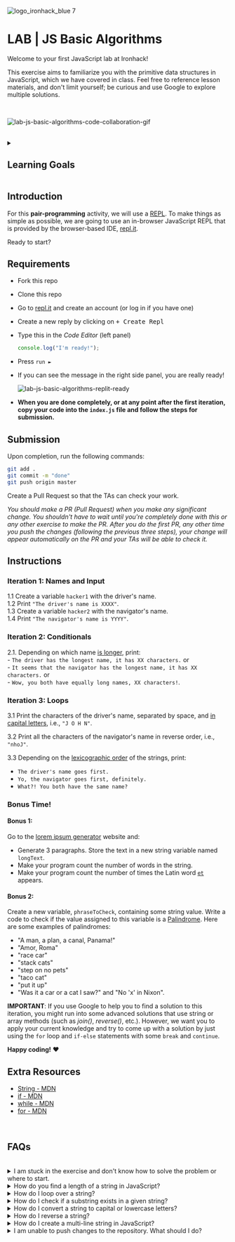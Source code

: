 ![logo_ironhack_blue 7](https://user-images.githubusercontent.com/23629340/40541063-a07a0a8a-601a-11e8-91b5-2f13e4e6b441.png)

# LAB | JS Basic Algorithms

Welcome to your first JavaScript lab at Ironhack!

This exercise aims to familiarize you with the primitive data structures in JavaScript, which we have covered in class. Feel free to reference lesson materials, and don't limit yourself; be curious and use Google to explore multiple solutions.

<br>

![lab-js-basic-algorithms-code-collaboration-gif](https://education-team-2020.s3.eu-west-1.amazonaws.com/web-dev/lab-js-basic-algorithms-code-collaboration-gif.gif)

<br>

<details>
  <summary>
   <h2>Learning Goals</h2>
  </summary>

This exercise allows you to practice and apply the concepts and techniques taught in class.

Upon completion of this exercise, you will be able to:

- Declare variables using `const` and `let` keywords and use them to store values.
- Assign values to variables using assignment operators (`=` , `+=` , `-=` , etc.).
- Use conditional statements (`if`, `else if`, `else`) and logical operators (AND, OR, NOT) to control the flow of the program.
- Access and compare string characters, substrings and length.
- Manipulate strings using basic string methods and proper (`toUpperCase()`, `toLowerCase()`, etc.).
- Compare values using the comparison operators (`<` , `>` , `<=` , `>=` , `===`).
- Use `for` or `while` loops to iterate over strings in normal and reverse order.

  <br>
  <hr>

</details>

## Introduction

For this **pair-programming** activity, we will use a [REPL](https://en.wikipedia.org/wiki/Read–eval–print_loop). To make things as simple as possible, we are going to use an in-browser JavaScript REPL that is provided by the browser-based IDE, [repl.it](https://replit.com/languages/javascript).

Ready to start?

## Requirements

- Fork this repo
- Clone this repo
- Go to [repl.it](https://repl.it/languages/nodejs) and create an account (or log in if you have one)
- Create a new reply by clicking on <kbd>+ Create Repl</kbd>
- Type this in the _Code Editor_ (left panel)
  ```javascript
  console.log("I'm ready!");
  ```
- Press `run ►`
- If you can see the message in the right side panel, you are really ready!

  ![lab-js-basic-algorithms-replit-ready](https://education-team-2020.s3.eu-west-1.amazonaws.com/web-dev/lab-js-basic-algorithms-replit-ready.png)

- **When you are done completely, or at any point after the first iteration, copy your code into the `index.js` file and follow the steps for submission.**

## Submission

Upon completion, run the following commands:

```bash
git add .
git commit -m "done"
git push origin master
```

Create a Pull Request so that the TAs can check your work.

_You should make a PR (Pull Request) when you make any significant change. You shouldn't have to wait until you're completely done with this or any other exercise to make the PR. After you do the first PR, any other time you push the changes (following the previous three steps), your change will appear automatically on the PR and your TAs will be able to check it._

<!-- ## Submission -->

<!-- When you are done and you have checked that everything works fine, click on the **Share** button and copy the link from the *Share Link* field. Send this link to your TAs so they can check up on your work.
![](https://s3-eu-west-1.amazonaws.com/ih-materials/uploads/upload_b2aa98f91affe5d4c5f12f216b069184.png) -->

## Instructions

### Iteration 1: Names and Input

1.1 Create a variable `hacker1` with the driver's name. <br>
1.2 Print `"The driver's name is XXXX"`.<br>
1.3 Create a variable `hacker2` with the navigator's name.<br>
1.4 Print `"The navigator's name is YYYY"`.

### Iteration 2: Conditionals

2.1. Depending on which name [is longer](https://developer.mozilla.org/en-US/docs/Web/JavaScript/Reference/Global_Objects/String/length), print:
<br> - `The driver has the longest name, it has XX characters.` or <br> - `It seems that the navigator has the longest name, it has XX characters.` or <br> - `Wow, you both have equally long names, XX characters!`.

### Iteration 3: Loops

3.1 Print the characters of the driver's name, separated by space, and [in capital letters](https://developer.mozilla.org/en-US/docs/Web/JavaScript/Reference/Global_Objects/String/toUpperCase), i.e., `"J O H N"`.

3.2 Print all the characters of the navigator's name in reverse order, i.e., `"nhoJ"`.

3.3 Depending on the [lexicographic order](https://en.wikipedia.org/wiki/Lexicographical_order) of the strings, print: <br>

- `The driver's name goes first.` <br>
- `Yo, the navigator goes first, definitely.` <br>
- `What?! You both have the same name?`

### Bonus Time!

#### Bonus 1:

Go to the [lorem ipsum generator](http://www.lipsum.com/) website and:

- Generate 3 paragraphs. Store the text in a new string variable named `longText`.
- Make your program count the number of words in the string.
- Make your program count the number of times the Latin word [`et`](https://en.wiktionary.org/wiki/et#Latin) appears.

#### Bonus 2:

Create a new variable, `phraseToCheck`, containing some string value. Write a code to check if the value assigned to this variable is a [Palindrome](https://en.wikipedia.org/wiki/Palindrome). Here are some examples of palindromes:

- "A man, a plan, a canal, Panama!"
- "Amor, Roma"
- "race car"
- "stack cats"
- "step on no pets"
- "taco cat"
- "put it up"
- "Was it a car or a cat I saw?" and "No 'x' in Nixon".

**IMPORTANT**: If you use Google to help you to find a solution to this iteration, you might run into some advanced solutions that use string or array methods (such as _join()_, _reverse()_, etc.). However, we want you to apply your current knowledge and try to come up with a solution by just using the `for` loop and `if-else` statements with some `break` and `continue`.

**Happy coding!** :heart:

## Extra Resources

- [String - MDN](https://developer.mozilla.org/en-US/docs/Web/JavaScript/Reference/Global_Objects/String)
- [if - MDN](https://developer.mozilla.org/en-US/docs/Web/JavaScript/Reference/Statements/if...else)
- [while - MDN](https://developer.mozilla.org/en-US/docs/Web/JavaScript/Reference/Statements/while)
- [for - MDN](https://developer.mozilla.org/en-US/docs/Web/JavaScript/Reference/Statements/for)

<br>

## FAQs

<br>

<details>
  <summary>I am stuck in the exercise and don't know how to solve the problem or where to start.</summary>
  <br>

If you are stuck in your code and don't know how to solve the problem or where to start, you should take a step back and try to form a clear question about the specific issue you are facing. This will help you narrow down the problem and come up with potential solutions.

For example, is it a concept that you don't understand, or are you receiving an error message that you don't know how to fix? It is usually helpful to try to state the problem as clearly as possible, including any error messages you are receiving. This can help you communicate the issue to others and potentially get help from classmates or online resources.

Once you have a clear understanding of the problem, you will be able to start working toward the solution.

[Back to top](#faqs)

</details>

<details>
  <summary>How do you find a length of a string in JavaScript?</summary>
  <br>

To find the length of a string, you can use the `length` property. Here is an example:

```js
const str = "Hello, world!"";
console.log(str.length); // 13
```

The `length` property returns the number of characters in the string, including spaces and special characters.

[Back to top](#faqs)

</details>

<details>
  <summary>How do I loop over a string?</summary>
  <br>

Here is an example of using a `for` loop to loop over a string:

```js
let str = "ironhack";

for (let i = 0; i < str.length; i++) {
  console.log(str[i]);
}
```

This code will iterate over each character in the `str` string. The loop will run for as many iterations as there are characters in the string.
On each iteration, the loop will log the current character to the console.

[Back to top](#faqs)

</details>

<details>
  <summary>How do I check if a substring exists in a given string?</summary>
  <br>

You can use the `includes()` method to check if a substring exists in a given string.

This method returns a boolean value (`true` or `false`) indicating whether the string it is called on includes the substring specified as an argument.

Example:

```js
let str = "hello world";

console.log(str.includes("hello")); // true
console.log(str.includes("world")); // true
console.log(str.includes("bye")); // false
```

  <br>

You can also use the `indexOf()` method, which returns the index of the first occurrence of the substring within the string, or -1 if the substring is not found.

Example:

```js
let str = "hello world";

console.log(str.indexOf("h")); // 0
console.log(str.indexOf("world")); // 6
console.log(str.indexOf("bye")); // -1
```

[Back to top](#faqs)

</details>

<details>
  <summary>How do I convert a string to capital or lowercase letters?</summary>
  <br>

#### Uppercase

To convert a string to _uppercase_ letters, use the `toUpperCase()` method. The method `toUpperCase()` returns a new string with all the characters in uppercase.

Example:

```js
let str = "ironhack";

console.log(str.toUpperCase()); // "IRONHACK"
```

  <br>

#### Lowercase

To convert a string to all _lowercase_ letters, you can use the `toLowerCase()` method. This method returns a new string with all the characters in lowercase.

Example:

```js
let str = "IRONHACK";

console.log(str.toLowerCase()); // "ironhack"
```

It's important to note that methods `toUpperCase()` and `toLowerCase()` do not modify the original string. They return a new string that has been converted to the desired case.

[Back to top](#faqs)

</details>

<details>
  <summary>How do I reverse a string?</summary>
  <br>

You can use a `for` loop to iterate over the characters of the string and add them to a new string in reverse order.

Example:

```js
let str = "drawer";
let reversed = "";

for (let i = str.length - 1; i >= 0; i--) {
  reversed += str[i];
}

console.log(reversed); // "reward"
```

The above example uses a `for` loop to iterate over the characters of the `str` string in reverse order, starting at the last character and ending at the first character. On each iteration, it adds the current character to the `reversed` string.

[Back to top](#faqs)

</details>

<details>
  <summary>How do I create a multi-line string in JavaScript?</summary>
  <br>

To create a multi-line string in JavaScript, you must use template literals. Template literals are string literals denoted with backticks (`). They allow you to embed expressions inside string values and create strings that span multiple lines.

Example:

```js
let str = `This is an
example of a
multi-line string.`;

console.log(str);
```

[Back to top](#faqs)

</details>

<details>
  <summary>I am unable to push changes to the repository. What should I do?</summary>
  <br>

There are a couple of possible reasons why you may be unable to _push_ changes to a Git repository:

1. **You have not committed your changes:** Before you can push your changes to the repository, you need to commit them using the `git commit` command. Make sure you have committed your changes and try pushing again. To do this, run the following terminal commands from the project folder:

```bash
git add .
git commit -m "Your commit message"
git push
```

2. **You do not have permission to push to the repository:** If you have cloned the repository directly from the main Ironhack repository without making a _Fork_ first, you do not have write access to the repository.
   To check which remote repository you have cloned, run the following terminal command from the project folder:

```bash
git remote -v
```

If the link shown is the same as the main Ironhack repository, you will need to fork the repository to your GitHub account first and then clone your fork to your local machine to be able to push the changes.

**Note**: You should make a copy of your local code to avoid losing it in the process.

[Back to top](#faqs)

</details>
